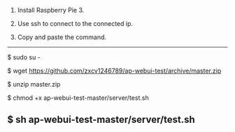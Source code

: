 1. Install Raspberry Pie 3.

2. Use ssh to connect to the connected ip.

3. Copy and paste the command.

-----------------------------------------------------------------------
$ sudo su -

$ wget https://github.com/zxcv1246789/ap-webui-test/archive/master.zip

$ unzip master.zip

$ chmod +x ap-webui-test-master/server/test.sh

$ sh ap-webui-test-master/server/test.sh
-----------------------------------------------------------------------
